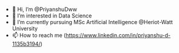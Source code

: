 - 👋 Hi, I’m @PriyanshuDww
- 👀 I’m interested in Data Science
- 🌱 I’m currently pursuing MSc Artificial Intelligence @Heriot-Watt University
- 📫 How to reach me (https://www.linkedin.com/in/priyanshu-d-1135b3194/)
<!---
PriyanshuDww/PriyanshuDww is a ✨ special ✨ repository because its `README.md` (this file) appears on your GitHub profile.
You can click the Preview link to take a look at your changes.
--->
